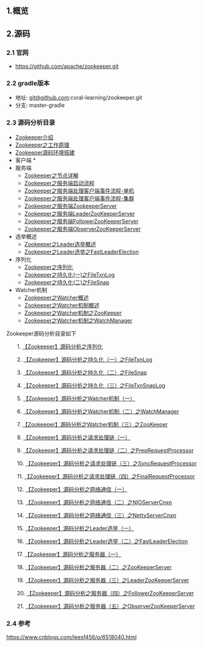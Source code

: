 ## 1.概览

## 2.源码

### 2.1 官网

* https://github.com/apache/zookeeper.git

### 2.2 gradle版本
* 地址: git@github.com:coral-learning/zookeeper.git
* 分支: master-gradle

    
### 2.3 源码分析目录

* [Zookeeper介绍](Zookeeper介绍.md)
* [Zookeeper之工作原理](Zookeeper之工作原理.md)
* [Zookeeper源码环境搭建](Zookeeper源码环境搭建.tny.md)
* 客户端
    * 
* 服务端
    * [Zookeeper之节点详解](Zookeeper之节点详解.md)
    * [Zookeeper之服务端启动流程](Zookeeper之服务端启动流程.md)
    * [Zookeeper之服务端处理客户端事件流程-单机](Zookeeper之服务端处理客户端事件流程-单机.md)
    * [Zookeeper之服务端处理客户端事件流程-集群](Zookeeper之服务端处理客户端事件流程-集群.md)
    * [Zookeeper之服务端ZookeeperServer](Zookeeper之服务端ZookeeperServer.md)
    * [Zookeeper之服务端LeaderZooKeeperServer](Zookeeper之服务端LeaderZooKeeperServer.md)
    * [Zookeeper之服务端FollowerZooKeeperServer](Zookeeper之服务端FollowerZooKeeperServer.md)
    * [Zookeeper之服务端ObserverZooKeeperServer](Zookeeper之服务端ObserverZooKeeperServer.md)
* 选举概述
    * [Zookeeper之Leader选举概述](Zookeeper之Leader选举概述.md)
    * [Zookeeper之Leader选举之FastLeaderElection](Zookeeper之Leader选举之FastLeaderElection.md)
* 序列化
    * [Zookeeper之序列化](Zookeeper之序列化.md)
    * [Zookeeper之持久化(一)之FileTxnLog](Zookeeper之持久化(一)之FileTxnLog.md)
    * [Zookeeper之持久化(二)之FileSnap](Zookeeper之持久化(二)之FileSnap.md)
* Watcher机制
    * [Zookeeper之Watcher概述](Zookeeper之Watcher概述.tny.md)
    * [Zookeeper之Watcher机制概述](Zookeeper之Watcher机制概述.tny.md)
    * [Zookeeper之Watcher机制之ZooKeeper](Zookeeper之Watcher机制之ZooKeeper.md)
    * [Zookeeper之Watcher机制之WatchManager](Zookeeper之Watcher机制之WatchManager.tny.md)



   

<div id="cnblogs_post_body" class="blogpost-body ">
    <p>Zookeeper源码分析目录如下</p>
<p>　　1.&nbsp;<a id="cb_post_title_url" class="postTitle2" href="http://www.cnblogs.com/leesf456/p/6278853.html">【Zookeeper】源码分析之序列化</a></p>
<p>　　2.&nbsp;<a id="cb_post_title_url" class="postTitle2" href="http://www.cnblogs.com/leesf456/p/6279956.html">【Zookeeper】源码分析之持久化（一）之FileTxnLog</a></p>
<p>　　3.&nbsp;<a id="cb_post_title_url" class="postTitle2" href="http://www.cnblogs.com/leesf456/p/6285014.html">【Zookeeper】源码分析之持久化（二）之FileSnap</a></p>
<p>　　4.&nbsp;<a id="cb_post_title_url" class="postTitle2" href="http://www.cnblogs.com/leesf456/p/6285703.html">【Zookeeper】源码分析之持久化（三）之FileTxnSnapLog</a></p>
<p>　　5.&nbsp;<a id="cb_post_title_url" class="postTitle2" href="http://www.cnblogs.com/leesf456/p/6286827.html">【Zookeeper】源码分析之Watcher机制（一）</a></p>
<p>　　6.&nbsp;<a id="ArchiveMonth1_Days_ctl00_Entries_TitleUrl_4" class="entrylistItemTitle" href="http://www.cnblogs.com/leesf456/p/6288709.html">【Zookeeper】源码分析之Watcher机制（二）之WatchManager</a></p>
<p>　　7.&nbsp;<a id="ArchiveMonth1_Days_ctl00_Entries_TitleUrl_1" class="entrylistItemTitle" href="http://www.cnblogs.com/leesf456/p/6291004.html">【Zookeeper】源码分析之Watcher机制（三）之ZooKeeper</a></p>
<p>　　8.&nbsp;<a id="ArchiveMonth1_Days_ctl00_Entries_TitleUrl_5" class="entrylistItemTitle" href="http://www.cnblogs.com/leesf456/p/6410793.html">【Zookeeper】源码分析之请求处理链（一）</a></p>
<p>　　9.&nbsp;<a id="ArchiveMonth1_Days_ctl00_Entries_TitleUrl_4" class="entrylistItemTitle" href="http://www.cnblogs.com/leesf456/p/6412843.html">【Zookeeper】源码分析之请求处理链（二）之PrepRequestProcessor</a></p>
<p>　　10.&nbsp;<a id="ArchiveMonth1_Days_ctl00_Entries_TitleUrl_2" class="entrylistItemTitle" href="http://www.cnblogs.com/leesf456/p/6438411.html">【Zookeeper】源码分析之请求处理链（三）之SyncRequestProcessor</a></p>
<p>　　11.&nbsp;<a id="ArchiveMonth1_Days_ctl00_Entries_TitleUrl_1" class="entrylistItemTitle" href="http://www.cnblogs.com/leesf456/p/6472496.html">【Zookeeper】源码分析之请求处理链（四）之FinalRequestProcessor</a></p>
<p>　　12.&nbsp;<a id="ArchiveMonth1_Days_ctl00_Entries_TitleUrl_0" class="entrylistItemTitle" href="http://www.cnblogs.com/leesf456/p/6477815.html">【Zookeeper】源码分析之网络通信（一）</a></p>
<p>　　13.&nbsp;<a id="ArchiveMonth1_Days_ctl00_Entries_TitleUrl_10" class="entrylistItemTitle" href="http://www.cnblogs.com/leesf456/p/6484780.html">【Zookeeper】源码分析之网络通信（二）之NIOServerCnxn</a></p>
<p>　　14.&nbsp;<a id="ArchiveMonth1_Days_ctl00_Entries_TitleUrl_8" class="entrylistItemTitle" href="http://www.cnblogs.com/leesf456/p/6486454.html">【Zookeeper】源码分析之网络通信（三）之NettyServerCnxn</a></p>
<p>　　15.&nbsp;<a id="ArchiveMonth1_Days_ctl00_Entries_TitleUrl_7" class="entrylistItemTitle" href="http://www.cnblogs.com/leesf456/p/6494290.html">【Zookeeper】源码分析之Leader选举（一）</a></p>
<p>　　16.&nbsp;<a id="ArchiveMonth1_Days_ctl00_Entries_TitleUrl_5" class="entrylistItemTitle" href="http://www.cnblogs.com/leesf456/p/6508185.html">【Zookeeper】源码分析之Leader选举（二）之FastLeaderElection</a></p>
<p>　　17.&nbsp;<a id="ArchiveMonth1_Days_ctl00_Entries_TitleUrl_4" class="entrylistItemTitle" href="http://www.cnblogs.com/leesf456/p/6514897.html">【Zookeeper】源码分析之服务器（一）</a></p>
<p>　　18.&nbsp;<a id="ArchiveMonth1_Days_ctl00_Entries_TitleUrl_3" class="entrylistItemTitle" href="http://www.cnblogs.com/leesf456/p/6515105.html">【Zookeeper】源码分析之服务器（二）之ZooKeeperServer</a></p>
<p>　　19.&nbsp;<a id="ArchiveMonth1_Days_ctl00_Entries_TitleUrl_2" class="entrylistItemTitle" href="http://www.cnblogs.com/leesf456/p/6516805.html">【Zookeeper】源码分析之服务器（三）之LeaderZooKeeperServer</a></p>
<p>　　20.&nbsp;<a id="cb_post_title_url" class="postTitle2" href="http://www.cnblogs.com/leesf456/p/6517058.html">【Zookeeper】源码分析之服务器（四）之FollowerZooKeeperServer</a></p>
<p>　　21.&nbsp;<a id="cb_post_title_url" class="postTitle2" href="http://www.cnblogs.com/leesf456/p/6517945.html">【Zookeeper】源码分析之服务器（五）之ObserverZooKeeperServer</a></p>

</div>

### 2.4 参考

https://www.cnblogs.com/leesf456/p/6518040.html